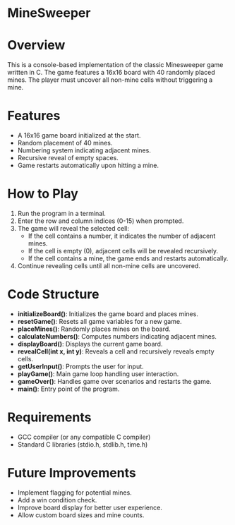 # MineSweeper
# Overview
This is a console-based implementation of the classic Minesweeper game written in C. The game features a 16x16 board with 40 randomly placed mines. The player must uncover all non-mine cells without triggering a mine.

# Features
- A 16x16 game board initialized at the start.
- Random placement of 40 mines.
- Numbering system indicating adjacent mines.
- Recursive reveal of empty spaces.
- Game restarts automatically upon hitting a mine.

# How to Play
1. Run the program in a terminal.
2. Enter the row and column indices (0-15) when prompted.
3. The game will reveal the selected cell:
   - If the cell contains a number, it indicates the number of adjacent mines.
   - If the cell is empty (0), adjacent cells will be revealed recursively.
   - If the cell contains a mine, the game ends and restarts automatically.
4. Continue revealing cells until all non-mine cells are uncovered.

# Code Structure
- **initializeBoard()**: Initializes the game board and places mines.
- **resetGame()**: Resets all game variables for a new game.
- **placeMines()**: Randomly places mines on the board.
- **calculateNumbers()**: Computes numbers indicating adjacent mines.
- **displayBoard()**: Displays the current game board.
- **revealCell(int x, int y)**: Reveals a cell and recursively reveals empty cells.
- **getUserInput()**: Prompts the user for input.
- **playGame()**: Main game loop handling user interaction.
- **gameOver()**: Handles game over scenarios and restarts the game.
- **main()**: Entry point of the program.

# Requirements
- GCC compiler (or any compatible C compiler)
- Standard C libraries (stdio.h, stdlib.h, time.h)

# Future Improvements
- Implement flagging for potential mines.
- Add a win condition check.
- Improve board display for better user experience.
- Allow custom board sizes and mine counts.

